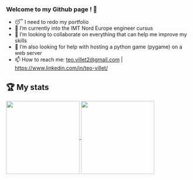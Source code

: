 ### Welcome to my Github page ! 👋

- 😴 I need to redo my portfolio 
- 🌱 I’m currently into the IMT Nord Europe engineer cursus
- 👯 I’m looking to collaborate on everything that can help me improve my skills
- 🤔 I’m also looking for help with hosting a python game (pygame) on a web server 
- 📫 How to reach me: teo.villet2@gmail.com | https://www.linkedin.com/in/teo-villet/


## 🏆 My stats

<a href="https://github.com/anuraghazra/github-readme-stats">
  <img height=200 align="center" src="https://github-readme-stats.vercel.app/api?username=teovlt&rank_icon=github&include_all_commits=true&number_format=long" />
</a>
<a href="https://github.com/anuraghazra/convoychat">
  <img height=200 align="center" src="https://github-readme-stats.vercel.app/api/top-langs?username=teovlt&layout=compact&langs_count=8&card_width=320" />
</a>
 
